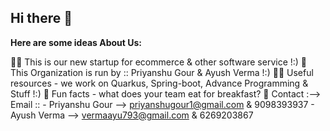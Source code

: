 ## Hi there 👋


**Here are some ideas About Us:**

🙋‍♀️ This is our new startup for ecommerce & other software service !:)
🌈 This Organization is run by :: Priyanshu Gour & Ayush Verma !:)
👩‍💻 Useful resources - we work on Quarkus, Spring-boot, Advance Programming & Stuff !:)
🍿 Fun facts - what does your team eat for breakfast?
🧙 Contact :--> Email :: 
      - Priyanshu Gour --> priyanshugour1@gmail.com & 9098393937
      - Ayush Verma    --> vermaayu793@gmail.com & 6269203867

